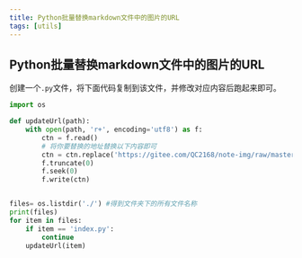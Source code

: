 ```yaml
---
title: Python批量替换markdown文件中的图片的URL
tags: [utils]
---
```


## Python批量替换markdown文件中的图片的URL

创建一个`.py`文件，将下面代码复制到该文件，并修改对应内容后跑起来即可。
```python
import os

def updateUrl(path):
    with open(path, 'r+', encoding='utf8') as f:
        ctn = f.read()
        # 将你要替换的地址替换以下内容即可
        ctn = ctn.replace('https://gitee.com/QC2168/note-img/raw/master','https://raw.githubusercontent.com/QC2168/note-img/main')
        f.truncate(0)
        f.seek(0)
        f.write(ctn)


files= os.listdir('./') #得到文件夹下的所有文件名称
print(files)
for item in files:
    if item == 'index.py':
        continue
    updateUrl(item)

```
